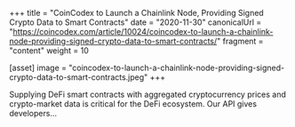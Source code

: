 +++
title = "CoinCodex to Launch a Chainlink Node, Providing Signed Crypto Data to Smart Contracts"
date = "2020-11-30"
canonicalUrl = "https://coincodex.com/article/10024/coincodex-to-launch-a-chainlink-node-providing-signed-crypto-data-to-smart-contracts/"
fragment = "content"
weight = 10

[asset]
    image = "coincodex-to-launch-a-chainlink-node-providing-signed-crypto-data-to-smart-contracts.jpeg"
+++

Supplying DeFi smart contracts with aggregated cryptocurrency prices and 
crypto-market data is critical for the DeFi ecosystem. Our API gives 
developers...
